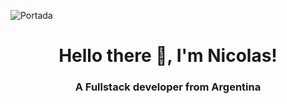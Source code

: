![Portada]([https://user-images.githubusercontent.com/116099896/233720684-c75ac90a-2678-4455-b276-89136dfc7c4c.png](https://raw.githubusercontent.com/Azael-Dev/Azael-Dev/master/coding.gif))


### <h1 align="center">Hello there 👋, I'm Nicolas!</h1>
<h3 align="center">A Fullstack developer from Argentina</h3>

<!--
**NicoFJCruz/NicoFJCruz** is a ✨ _special_ ✨ repository because its `README.md` (this file) appears on your GitHub profile.

Here are some ideas to get you started:

- 🔭 I’m currently working on ...
- 🌱 I’m currently learning ...
- 👯 I’m looking to collaborate on ...
- 🤔 I’m looking for help with ...
- 💬 Ask me about ...
- 📫 How to reach me: ...
- 😄 Pronouns: ...
- ⚡ Fun fact: ...
-->
